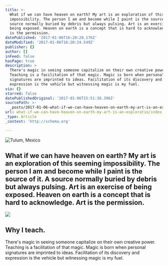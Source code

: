 ```yaml
---
title: >-
  What if we can have heaven on earth? My art is an exploration of this seeming
  impossibility. The person I am and become while I paint is the source of it. A
  source normally buried by debris but always pulsing. Art is an exercise of
  being exposed. Heaven on earth is a concept that is hard to acknowledge. Art
  is the permission.
datePublished: '2017-01-06T16:20:28.176Z'
dateModified: '2017-01-06T16:20:24.549Z'
publisher: {}
author: []
inFeed: false
hasPage: true
description: >
  There's magic in seeing someone capitalize on their own creative power.
  Teaching is a facilitation of that magic. Magic is born when personal
  signatures are imprinted to ideas. Facilitation of its discovery and
  expression is the vehicle but witnessing magic is my fuel.
via: {}
starred: false
datePublishedOriginal: '2017-01-06T15:51:36.396Z'
sourcePath: >-
  _posts/2017-01-06-what-if-we-can-have-heaven-on-earth-my-art-is-an-exploratio.md
url: what-if-we-can-have-heaven-on-earth-my-art-is-an-exploratio/index.html
_type: Article
_context: 'http://schema.org'

---
```

![Tulum, Mexico ](https://the-grid-user-content.s3-us-west-2.amazonaws.com/a35cedf0-90bb-434e-8272-6295238b9245.jpg)

## **What if we can have heaven on earth?** My art is an exploration of this seeming impossibility. The person I am and become while I paint is the source of it. A source normally buried by debris but always pulsing. Art is an exercise of being exposed. Heaven on earth is a concept that is hard to acknowledge. Art is the permission.
![](https://the-grid-user-content.s3-us-west-2.amazonaws.com/5fab4c0a-97ff-4182-896f-5dc274ada2ae.jpg)

## Why I teach.

There's magic in seeing someone capitalize on their own creative power. Teaching is a facilitation of that magic. Magic is born when personal signatures are imprinted to ideas. Facilitation of its discovery and expression is the vehicle but witnessing magic is my fuel.